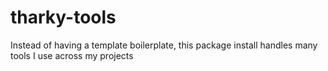 # tharky-tools
Instead of having a template boilerplate, this package install handles many tools I use across my projects
